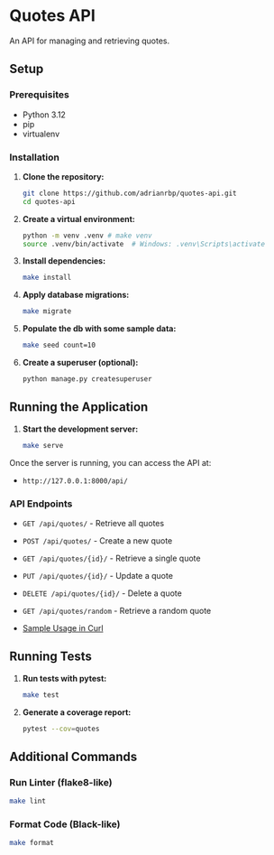 # Quotes API

An API for managing and retrieving quotes.

## Setup

### Prerequisites
- Python 3.12
- pip
- virtualenv

### Installation

1. **Clone the repository:**
   ```sh
   git clone https://github.com/adrianrbp/quotes-api.git
   cd quotes-api
   ```

2. **Create a virtual environment:**
   ```sh
   python -m venv .venv # make venv
   source .venv/bin/activate  # Windows: .venv\Scripts\activate
   ```

3. **Install dependencies:**
   ```sh
   make install
   ```

4. **Apply database migrations:**
   ```sh
   make migrate
   ```

5. **Populate the db with some sample data:**
   ```sh
   make seed count=10
   ```

6. **Create a superuser (optional):**
   ```sh
   python manage.py createsuperuser
   ```

## Running the Application

1. **Start the development server:**
   ```sh
   make serve
   ```

Once the server is running, you can access the API at:
- `http://127.0.0.1:8000/api/`

### API Endpoints
- `GET /api/quotes/` - Retrieve all quotes
- `POST /api/quotes/` - Create a new quote
- `GET /api/quotes/{id}/` - Retrieve a single quote
- `PUT /api/quotes/{id}/` - Update a quote
- `DELETE /api/quotes/{id}/` - Delete a quote
- `GET /api/quotes/random` - Retrieve a random quote

- [Sample Usage in Curl](REQUESTS.md)

## Running Tests

1. **Run tests with pytest:**
   ```sh
   make test
   ```

2. **Generate a coverage report:**
   ```sh
   pytest --cov=quotes
   ```

## Additional Commands

### Run Linter (flake8-like)
```sh
make lint
```

### Format Code (Black-like)
```sh
make format
```


